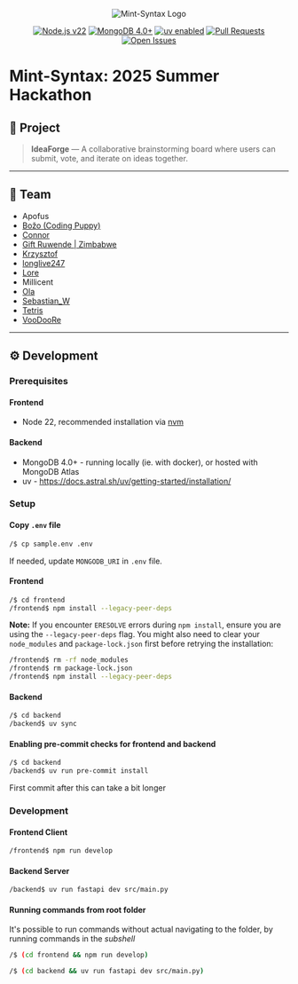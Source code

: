 <p align="center">
  <img src="https://i.ibb.co/Cs11WQFJ/mint-syntax-baner-transparent-1.png" alt="Mint-Syntax Logo" />
</p>

<p align="center">
  <a href="https://nodejs.org/"><img src="https://img.shields.io/badge/Node.js-22.x-green" alt="Node.js v22" /></a>
  <a href="https://www.mongodb.com/"><img src="https://img.shields.io/badge/MongoDB-4.0+-brightgreen" alt="MongoDB 4.0+" /></a>
  <a href="https://docs.astral.sh/uv/"><img src="https://img.shields.io/badge/uv-enabled-purple" alt="uv enabled" /></a>
  <a href="https://github.com/freeCodeCamp-2025-Summer-Hackathon/mint-syntax/pulls">
    <img src="https://img.shields.io/github/issues-pr/freeCodeCamp-2025-Summer-Hackathon/mint-syntax" alt="Pull Requests" />
  </a>
  <a href="https://github.com/freeCodeCamp-2025-Summer-Hackathon/mint-syntax/issues">
    <img src="https://img.shields.io/github/issues/freeCodeCamp-2025-Summer-Hackathon/mint-syntax" alt="Open Issues" />
  </a>
</p>

# Mint-Syntax: 2025 Summer Hackathon

## 📌 Project
> **IdeaForge** — A collaborative brainstorming board where users can submit, vote, and iterate on ideas together.

---

## 👥 Team

<ul>
  <li>Apofus</li>
  <li><a href="https://github.com/bstojkovic">Božo (Coding Puppy)</a></li>
  <li><a href="https://github.com/connororeil">Connor</a></li>
  <li><a href="https://github.com/willhitman">Gift Ruwende | Zimbabwe</a></li>
  <li><a href="https://github.com/gikf">Krzysztof</a></li>
  <li><a href="https://github.com/MarkoCuk54">longlive247</a></li>
  <li><a href="https://github.com/Lorevdh">Lore</a></li>
  <li>Millicent</li>
  <li><a href="https://github.com/Vallayah">Ola</a></li>
  <li><a href="https://github.com/Sebastian-Wlo">Sebastian_W</a></li>
  <li><a href="https://github.com/tetrisy">Tetris</li>
  <li><a href="https://github.com/nurmukhammad03">VooDooRe</a></li>
</ul>

---
## ⚙️ Development

### Prerequisites

#### Frontend
- Node 22, recommended installation via [nvm](https://github.com/nvm-sh/nvm/)

#### Backend

- MongoDB 4.0+ - running locally (ie. with docker), or hosted with MongoDB Atlas
- uv - https://docs.astral.sh/uv/getting-started/installation/

### Setup

#### Copy `.env` file

```bash
/$ cp sample.env .env
```

If needed, update `MONGODB_URI` in `.env` file.

#### Frontend

```bash
/$ cd frontend
/frontend$ npm install --legacy-peer-deps
```

**Note:** If you encounter `ERESOLVE` errors during `npm install`, ensure you are using the `--legacy-peer-deps` flag. You might also need to clear your `node_modules` and `package-lock.json` first before retrying the installation:

```bash
/frontend$ rm -rf node_modules
/frontend$ rm package-lock.json
/frontend$ npm install --legacy-peer-deps
```
#### Backend

```bash
/$ cd backend
/backend$ uv sync
```

#### Enabling pre-commit checks for frontend and backend

```bash
/$ cd backend
/backend$ uv run pre-commit install
```
First commit after this can take a bit longer

### Development

#### Frontend Client

```bash
/frontend$ npm run develop
```

#### Backend Server

```bash
/backend$ uv run fastapi dev src/main.py
```

#### Running commands from root folder

It's possible to run commands without actual navigating to the folder, by running commands in the _subshell_

```bash
/$ (cd frontend && npm run develop)
```

```bash
/$ (cd backend && uv run fastapi dev src/main.py)
```
